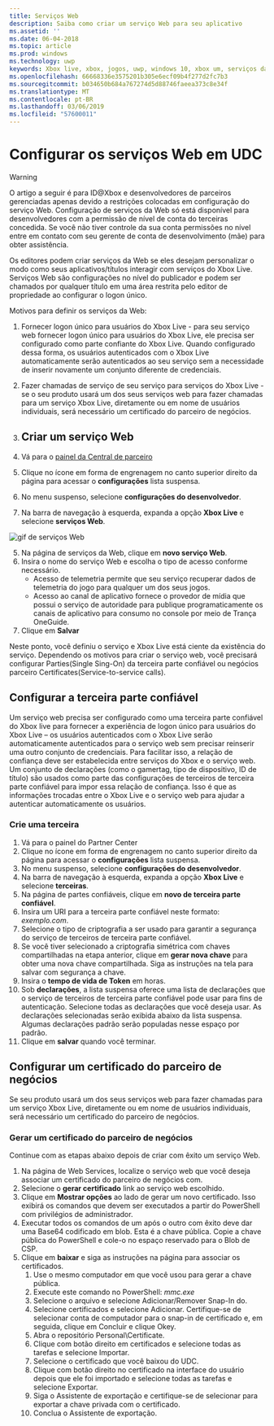 ```yaml
---
title: Serviços Web
description: Saiba como criar um serviço Web para seu aplicativo
ms.assetid: ''
ms.date: 06-04-2018
ms.topic: article
ms.prod: windows
ms.technology: uwp
keywords: Xbox live, xbox, jogos, uwp, windows 10, xbox um, serviços da web
ms.openlocfilehash: 66668336e3575201b305e6ecf09b4f277d2fc7b3
ms.sourcegitcommit: b034650b684a767274d5d88746faeea373c8e34f
ms.translationtype: MT
ms.contentlocale: pt-BR
ms.lasthandoff: 03/06/2019
ms.locfileid: "57600011"
---
```

# <a name="set-up-web-services-in-udc"></a>Configurar os serviços Web em UDC

> [!WARNING]
> O artigo a seguir é para ID@Xbox e desenvolvedores de parceiros gerenciadas apenas devido a restrições colocadas em configuração do serviço Web. Configuração de serviços da Web só está disponível para desenvolvedores com a permissão de nível de conta do terceiras concedida. Se você não tiver controle da sua conta permissões no nível entre em contato com seu gerente de conta de desenvolvimento (mãe) para obter assistência.

Os editores podem criar serviços da Web se eles desejam personalizar o modo como seus aplicativos/títulos interagir com serviços do Xbox Live. Serviços Web são configurações no nível do publicador e podem ser chamados por qualquer título em uma área restrita pelo editor de propriedade ao configurar o logon único.

Motivos para definir os serviços da Web:

1. Fornecer logon único para usuários do Xbox Live - para seu serviço web fornecer logon único para usuários do Xbox Live, ele precisa ser configurado como parte confiante do Xbox Live. Quando configurado dessa forma, os usuários autenticados com o Xbox Live automaticamente serão autenticados ao seu serviço sem a necessidade de inserir novamente um conjunto diferente de credenciais.
2. Fazer chamadas de serviço de seu serviço para serviços do Xbox Live - se o seu produto usará um dos seus serviços web para fazer chamadas para um serviço Xbox Live, diretamente ou em nome de usuários individuais, será necessário um certificado do parceiro de negócios.

1. ## <a name="create-a-web-service"></a>Criar um serviço Web

1. Vá para o [painel da Central de parceiro](https://partner.microsoft.com/dashboard/windows/overview)  
2. Clique no ícone em forma de engrenagem no canto superior direito da página para acessar o **configurações** lista suspensa.
3. No menu suspenso, selecione **configurações do desenvolvedor**.
4. Na barra de navegação à esquerda, expanda a opção **Xbox Live** e selecione **serviços Web**.

![gif de serviços Web ](../../images/dev-center/web-services/web-services.gif)

5. Na página de serviços da Web, clique em **novo serviço Web**.
6. Insira o nome do serviço Web e escolha o tipo de acesso conforme necessário.  
    * Acesso de telemetria permite que seu serviço recuperar dados de telemetria do jogo para qualquer um dos seus jogos.
    * Acesso ao canal de aplicativo fornece o provedor de mídia que possui o serviço de autoridade para publique programaticamente os canais de aplicativo para consumo no console por meio de Trança OneGuide.
7. Clique em **Salvar**

Neste ponto, você definiu o serviço e Xbox Live está ciente da existência do serviço. Dependendo os motivos para criar o serviço web, você precisará configurar Parties(Single Sing-On) da terceira parte confiável ou negócios parceiro Certificates(Service-to-service calls).  

## <a name="configure-relying-party"></a>Configurar a terceira parte confiável

Um serviço web precisa ser configurado como uma terceira parte confiável do Xbox live para fornecer a experiência de logon único para usuários do Xbox Live – os usuários autenticados com o Xbox Live serão automaticamente autenticados para o serviço web sem precisar reinserir uma outro conjunto de credenciais. Para facilitar isso, a relação de confiança deve ser estabelecida entre serviços do Xbox e o serviço web. Um conjunto de declarações (como o gamertag, tipo de dispositivo, ID de título) são usados como parte das configurações de terceiros de terceira parte confiável para impor essa relação de confiança. Isso é que as informações trocadas entre o Xbox Live e o serviço web para ajudar a autenticar automaticamente os usuários.

### <a name="create-a-relying-party"></a>Crie uma terceira

1. Vá para o painel do Partner Center  
2. Clique no ícone em forma de engrenagem no canto superior direito da página para acessar o **configurações** lista suspensa.
3. No menu suspenso, selecione **configurações do desenvolvedor**.
4. Na barra de navegação à esquerda, expanda a opção **Xbox Live** e selecione **terceiras**.
5. Na página de partes confiáveis, clique em **novo de terceira parte confiável**.
6. Insira um URI para a terceira parte confiável neste formato: *exemplo.com*.
7. Selecione o tipo de criptografia a ser usado para garantir a segurança do serviço de terceiros de terceira parte confiável.
8. Se você tiver selecionado a criptografia simétrica com chaves compartilhadas na etapa anterior, clique em **gerar nova chave** para obter uma nova chave compartilhada. Siga as instruções na tela para salvar com segurança a chave.
9. Insira o **tempo de vida de Token** em horas.
10. Sob **declarações**, a lista suspensa oferece uma lista de declarações que o serviço de terceiros de terceira parte confiável pode usar para fins de autenticação. Selecione todas as declarações que você deseja usar. As declarações selecionadas serão exibida abaixo da lista suspensa. Algumas declarações padrão serão populadas nesse espaço por padrão.
11. Clique em **salvar** quando você terminar.  

## <a name="configure-a-business-partner-certificate"></a>Configurar um certificado do parceiro de negócios

Se seu produto usará um dos seus serviços web para fazer chamadas para um serviço Xbox Live, diretamente ou em nome de usuários individuais, será necessário um certificado do parceiro de negócios.

### <a name="generate-a-business-partner-certificate"></a>Gerar um certificado do parceiro de negócios

Continue com as etapas abaixo depois de criar com êxito um serviço Web.  

1. Na página de Web Services, localize o serviço web que você deseja associar um certificado do parceiro de negócios com.
2. Selecione o **gerar certificado** link ao serviço web escolhido.
3. Clique em **Mostrar opções** ao lado de gerar um novo certificado. Isso exibirá os comandos que devem ser executados a partir do PowerShell com privilégios de administrador.
4. Executar todos os comandos de um após o outro com êxito deve dar uma Base64 codificado em blob. Esta é a chave pública. Copie a chave pública do PowerShell e cole-o no espaço reservado para o Blob de CSP.
5. Clique em **baixar** e siga as instruções na página para associar os certificados.
    1. Use o mesmo computador em que você usou para gerar a chave pública.
    2. Execute este comando no PowerShell: *mmc.exe*
    3. Selecione o arquivo e selecione Adicionar/Remover Snap-In do.
    4. Selecione certificados e selecione Adicionar. Certifique-se de selecionar conta de computador para o snap-in de certificado e, em seguida, clique em Concluir e clique Okey.
    5. Abra o repositório Personal\Certificate.
    6. Clique com botão direito em certificados e selecione todas as tarefas e selecione Importar.
    7. Selecione o certificado que você baixou do UDC.
    8. Clique com botão direito no certificado na interface do usuário depois que ele foi importado e selecione todas as tarefas e selecione Exportar.
    9. Siga o Assistente de exportação e certifique-se de selecionar para exportar a chave privada com o certificado.
    10. Conclua o Assistente de exportação.